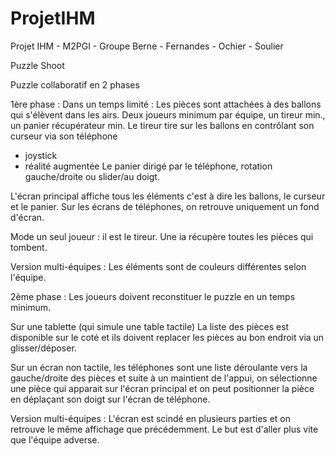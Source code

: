 # ProjetIHM
Projet IHM - M2PGI - Groupe Berne - Fernandes - Ochier - Soulier

Puzzle Shoot

Puzzle collaboratif en 2 phases

1ère phase :
  Dans un temps limité :
  Les pièces sont attachées à des ballons qui s'élèvent dans les airs.
  Deux joueurs minimum par équipe, un tireur min., un panier récupérateur min.
  Le tireur tire sur les ballons en contrôlant son curseur via son téléphone
   - joystick
   - réalité augmentée
  Le panier dirigé par le téléphone, rotation gauche/droite ou slider/au doigt.
  
  L'écran principal affiche tous les éléments c'est à dire les ballons, le curseur et le panier.
  Sur les écrans de téléphones, on retrouve uniquement un fond d'écran.
  
  Mode un seul joueur : il est le tireur. Une ia récupère toutes les pièces qui tombent.
  
  Version multi-équipes : Les éléments sont de couleurs différentes selon l'équipe.
  
2ème phase :
  Les joueurs doivent reconstituer le puzzle en un temps minimum.
  
  Sur une tablette (qui simule une table tactile)
    La liste des pièces est disponible sur le coté et ils doivent replacer les pièces au bon endroit
    via un glisser/déposer.
  
  Sur un écran non tactile, les téléphones sont une liste déroulante vers la gauche/droite des pièces
   et suite à un maintient de l'appui, on sélectionne une pièce qui apparait sur l'écran principal 
   et on peut positionner la pièce en déplaçant son doigt sur l'écran de téléphone.
   
  Version multi-équipes : L'écran est scindé en plusieurs parties et on retrouve le même affichage que précédemment.
  Le but est d'aller plus vite que l'équipe adverse.
  
